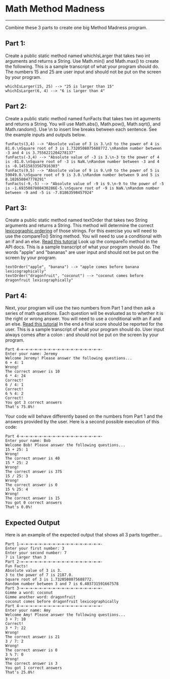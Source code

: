 # Math Method Madness
---
Combine these 3 parts to create one big Method Madness program.

## Part 1:
Create a public static method named whichIsLarger that takes two int arguments and returns a String. Use Math.min() and Math.max() to create the following. This is a sample transcript of what your program should do. The numbers 15 and 25 are user input and should not be put on the screen by your program.
```
whichIsLarger(15, 25) --> "25 is larger than 15"
whichIsLarger(6, 4) --> "6 is larger than 4"
```

## Part 2:
Create a public static method named funFacts that takes two int aguments and returns a String. You will use Math.abs(), Math.pow(), Math.sqrt(), and Math.random().
Use \n to insert line breaks between each sentence.
See the example inputs and outputs below.
```
funFacts(3,4) --> "Absolute value of 3 is 3.\n3 to the power of 4 is 81.0.\nSquare root of 3 is 1.7320508075688772.\nRandom number between -3 and 4 is 3.7556221204278137"
funFacts(-3,4) --> "Absolute value of -3 is 3.\n-3 to the power of 4 is -81.0.\nSquare root of -3 is NaN.\nRandom number between -3 and 4 is -0.14515833567916303"
funFacts(9,5) --> "Absolute value of 9 is 9.\n9 to the power of 5 is 59049.0.\nSquare root of 9 is 3.0.\nRandom number between 9 and 5 is 8.102658047778291"
funFacts(-9,-5) --> "Absolute value of -9 is 9.\n-9 to the power of -5 is -1.6935087808430286E-5.\nSquare root of -9 is NaN.\nRandom number between -9 and -5 is -7.81863598457924"
```

## Part 3:
Create a public static method named textOrder that takes two String arguments and returns a String. This method will determine the correct [lexicographic ordering](https://en.wikipedia.org/wiki/Lexicographic_order) of those strings. For this exercise you will need to use the compareTo() String method. 
You will need to use a conditional with an if and an else. [Read this tutorial](https://www.w3schools.com/java/java_conditions_else.asp)
Look up the compareTo method in the API docs. This is a sample transcript of what your program should do. The words "apple" and "bananas" are user input and should not be put on the screen by your program.
```
textOrder("apple", "banana") --> "apple comes before banana lexicographically"
textOrder("dragonfruit", "coconut") --> "coconut comes before dragonfruit lexicographically"
```

## Part 4:
Next, your program will use the two numbers from Part 1 and then ask a series of math questions. 
Each question will be evaluated as to whether it is the right or wrong answer. 
You will need to use a conditional with an if and an else. [Read this tutorial](https://www.w3schools.com/java/java_conditions_else.asp)
In the end a final score should be reported for the user. This is a sample transcript of what your program should do. User input always comes after a colon : and should not be put on the screen by your program.
```
Part 4-=-=-=-=-=-=-=-=-=-=-=-=-=-=-=-=-=-=-
Enter your name: Jeremy
Welcome Jeremy! Please answer the following questions...
6 + 4: 1
Wrong!
The correct answer is 10
6 * 4: 24
Correct!
6 / 4: 1
Correct!
6 % 4: 2
Correct!
You got 3 correct answers
That's 75.0%!
```

Your code will behave differently based on the numbers from Part 1 and the answers provided by the user. Here is a second possible execution of this code:
```
Part 4-=-=-=-=-=-=-=-=-=-=-=-=-=-=-=-=-=-=-
Enter your name: Bob
Welcome Bob! Please answer the following questions...
15 + 25: 1
Wrong!
The correct answer is 40
15 * 25: 2
Wrong!
The correct answer is 375
15 / 25: 3
Wrong!
The correct answer is 0
15 % 25: 4
Wrong!
The correct answer is 15
You got 0 correct answers
That's 0.0%!
```

## Expected Output

Here is an example of the expected output that shows all 3 parts together...
```
Part 1-=-=-=-=-=-=-=-=-=-=-=-=-=-=-=-=-=-=-
Enter your first number: 3
Enter your second number: 7
7 is larger than 3
Part 2-=-=-=-=-=-=-=-=-=-=-=-=-=-=-=-=-=-=-
Fun Facts!
Absolute value of 3 is 3. 
3 to the power of 7 is 2187.0. 
Square root of 3 is 1.7320508075688772. 
Random number between 3 and 7 is 6.403731591667578
Part 3-=-=-=-=-=-=-=-=-=-=-=-=-=-=-=-=-=-=-
Gimme a word: coconut
Gimme another word: dragonfruit
coconut comes before dragonfruit lexicographically
Part 4-=-=-=-=-=-=-=-=-=-=-=-=-=-=-=-=-=-=-
Enter your name: Amy
Welcome Amy! Please answer the following questions...
3 + 7: 10
Correct!
3 * 7: 22
Wrong!
The correct answer is 21
3 / 7: 2
Wrong!
The correct answer is 0
3 % 7: 0
Wrong!
The correct answer is 3
You got 1 correct answers
That's 25.0%!
```

